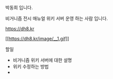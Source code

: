 박동희 입니다.

비거니즘 전시 매뉴얼 위키 서버 운영 하는 사람 입니다.


https://dh8.kr

[[https://dh8.kr/image/__1.gif]]


할일
 - 비거니즘 위키 서버에 대한 설명 
 - 위키 수정하는 방법 
 - 
